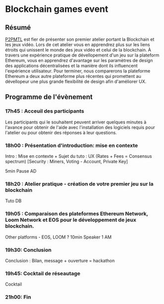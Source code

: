 # Blockchain games event

## Résumé

[P2PMTL](https://medium.com/) est fier de présenter son premier atelier portant la Blockchain et les jeux vidéo. Lors de cet atelier vous en apprendrez plus sur les liens étroits qui unissent le monde des jeux vidéo et celui de la blockchain. À travers une expérience pratique de dévellopement d'un jeu sur la plateform Ethereum, vous en apprendrez d'avantage sur les paramètres de design des applications décentralisées et la manière dont ils influencent l'expérience utilisateur. Pour terminer, nous comparerons la plateforme Ethereum a deux autre plateforme plus récentes qui promettent au dévellopeur une plus grande flexibilité de design afin d'améliorer UX.

## Programme de l'évènement

### **17h45** : Acceuil des participants 

Les participants qui le souhaitent peuvent arriver quelques minutes à l'avance pour obtenir de l'aide avec l'installation des logiciels requis pour l'atelier ou pour obtenir des réponses à leur questions.

### **18h00** : Présentation d'introduction: mise en contexte

Intro : Mise en contexte + Sujet du tuto : UX (Rates + Fees = Consensus spectrum) [Security : Miners, Voting - Account, Private Key]

5min
Pause
AD
### **18h20** : Atelier pratique - création de votre premier jeu sur la blockchain
Tuto
DB
### **19h05** : Comparaison des plateformes Ethereum Network, Loom Network et EOS pour le développement de jeux blockchain.
Other platforms - EOS, LOOM
?
10min
Speaker 1 
AM
### **19h30**: Conclusion
Conclusion : Bilan, message + ouverture = hackathon 

### **19h45**: Cocktail de réseautage
Cocktail

### **21h00**: Fin
